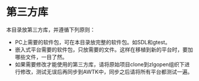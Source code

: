 # 第三方库

本目录放第三方库，并遵循下列原则：

* PC上需要的软件包，可在本目录放完整的软件包。如SDL和gtest。
* 嵌入式平台需要的软件包，只放需要的文件。这样在移植到新的平台时，要加哪些文件，一目了然。
* 如果需要修改才能使用的第三方库，请将原始项目clone到zlgopen组织下进行修改，测试无误后再同步到AWTK中，同步之后请将所有平台都测试一遍。
